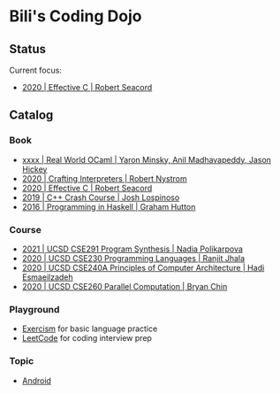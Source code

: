 # Bili's Coding Dojo

## Status

Current focus:
- [2020 | Effective C | Robert Seacord](book/effective-c)

## Catalog

### Book
- [xxxx | Real World OCaml | Yaron Minsky, Anil Madhavapeddy, Jason Hickey](book/realworldocaml)
- [2020 | Crafting Interpreters | Robert Nystrom](book/craftinginterpreters)
- [2020 | Effective C | Robert Seacord](book/effective-c)
- [2019 | C++ Crash Course | Josh Lospinoso](book/ccc)
- [2016 | Programming in Haskell | Graham Hutton](book/pih)

### Course
- [2021 | UCSD CSE291 Program Synthesis | Nadia Polikarpova](course/2021-ucsd-cse291_nadia)
- [2020 | UCSD CSE230 Programming Languages | Ranjit Jhala](course/2020-ucsd-cse230)
- [2020 | UCSD CSE240A Principles of Computer Architecture | Hadi Esmaeilzadeh](course/2020-ucsd-cse240a)
- [2020 | UCSD CSE260 Parallel Computation | Bryan Chin](course/2020-ucsd-cse260)

### Playground
- [Exercism](playground/exercism) for basic language practice
- [LeetCode](playground/leetcode) for coding interview prep

### Topic
- [Android](https://github.com/qobilidop/dojo-android)

